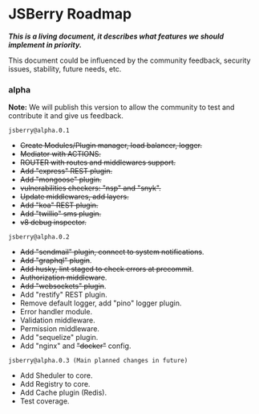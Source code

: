 # JSBerry Roadmap

***This is a living document, it describes what features we should implement in priority.***

This document could be influenced by the community feedback, security issues, stability, future needs, etc.

### alpha

**Note:** We will publish this version to allow the community to test and contribute it and give us feedback.

`jsberry@alpha.0.1`
* ~~Create Modules/Plugin manager, load balancer, logger.~~
* ~~Mediator with ACTIONS.~~
* ~~ROUTER with routes and middlewares support.~~
* ~~Add "express" REST plugin.~~
* ~~Add "mongoose" plugin.~~
* ~~vulnerabilities checkers: "nsp" and "snyk".~~
* ~~Update middlewares, add layers.~~
* ~~Add "koa" REST plugin.~~
* ~~Add "twillio" sms plugin.~~
* ~~v8 debug inspector.~~

`jsberry@alpha.0.2`
* ~~Add "sendmail" plugin, connect to system notifications~~.
* ~~Add "graphql" plugin~~.
* ~~Add husky, lint staged to check errors at precommit~~.
* ~~Authorization middleware~~.
* ~~Add "websockets" plugin~~.
* Add "restify" REST plugin.
* Remove default logger, add "pino" logger plugin.
* Error handler module.
* Validation middleware.
* Permission middleware.
* Add "sequelize" plugin.
* Add "nginx" and ~~"docker"~~ config.

`jsberry@alpha.0.3 (Main planned changes in future)`
* Add Sheduler to core.
* Add Registry to core.
* Add Cache plugin (Redis).
* Test coverage.
